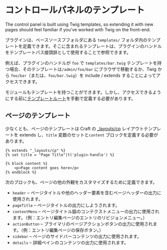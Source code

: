 # コントロールパネルのテンプレート

The control panel is built using Twig templates, so extending it with new pages should feel familiar if you’ve worked with Twig on the front-end.

プラグインは、ベースソースフフォルダにある `templates/` フォルダ内のテンプレートを定義できます。そこに含まれるテンプレートは、プラグインのハンドルをテンプレートパス接頭辞として使用することで参照できます。

例えば、プラグインのハンドルが `foo` で  `templates/bar.twig` テンプレートを持つ場合、そのテンプレートは`/admin/foo/bar` にブラウザで移動するか、Twig から `foo/bar`（または、`foo/bar.twig`）を include / extends することによってアクセスできます。

モジュールもテンプレートを持つことができます。しかし、アクセスできるようにする前に[テンプレートルート](template-roots.md)を手動で定義する必要があります。

## ページのテンプレート

少なくとも、ページのテンプレートは Craft の [_layouts/cp](https://github.com/craftcms/cms/blob/develop/src/templates/_layouts/cp.html) レイアウトテンプレートを extends し、`title` 変数のセットと`content` ブロックを定義する必要があります。

```twig
{% extends "_layouts/cp" %}
{% set title = "Page Title"|t('plugin-handle') %}

{% block content %}
    <p>Page content goes here</p>
{% endblock %}
```

次のブロックも、ページの他の外観をカスタマイズするために定義できます。

- `header` – ページタイトルや他のヘッダー要素を含むページヘッダーの出力に使用されます。
- `pageTitle` – ページタイトルの出力にしようされます。
- `contextMenu` – ページタイトル脇のコンテクストメニューの出力に使用されます。（例：エントリ編集ページのエントリのリビジョンメニュー。）
- `actionButton` – プライマリのページアクションボタンの出力に使用されます。（例：エントリ編集ページの保存ボタン。）
- `sidebar` – ページのサイドバーコンテンツの出力に使用されます。
- `details` – 詳細ペインのコンテンツの出力に使用されます。
